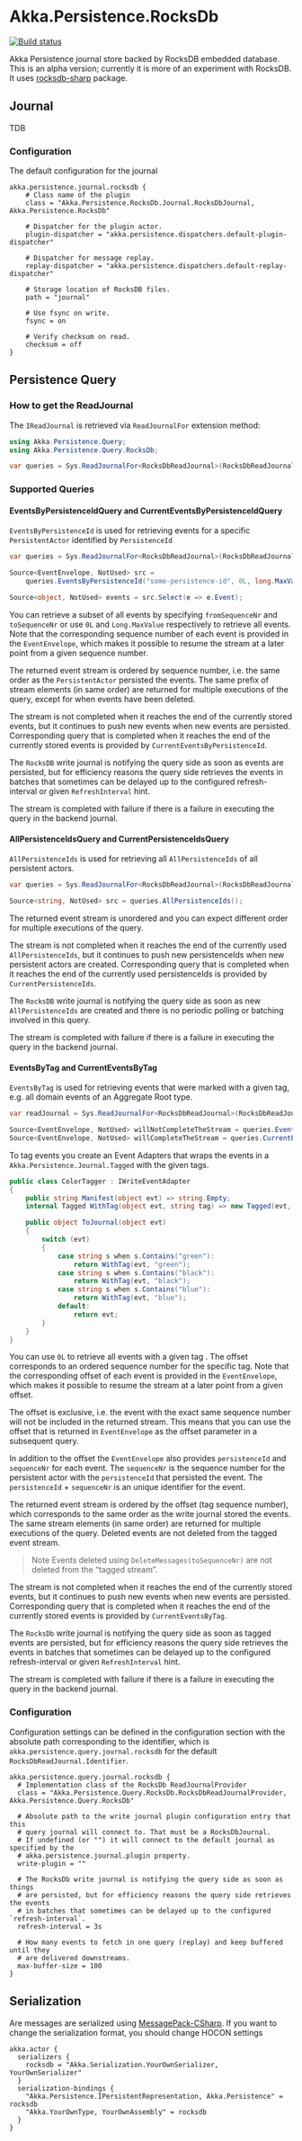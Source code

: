 # Akka.Persistence.RocksDb

[![Build status](https://ci.appveyor.com/api/projects/status/emu7p6xn56y8ra0e/branch/master?svg=true)](https://ci.appveyor.com/project/akkadotnet-contrib/akka-persistence-rocksdb/branch/master)

Akka Persistence journal store backed by RocksDB embedded database. This is an alpha version; currently it is more of an experiment with RocksDB. It uses [rocksdb-sharp](https://github.com/warrenfalk/rocksdb-sharp) package.

## Journal
TDB

### Configuration
The default configuration for the journal
```hocon
akka.persistence.journal.rocksdb {
    # Class name of the plugin
    class = "Akka.Persistence.RocksDb.Journal.RocksDbJournal, Akka.Persistence.RocksDb"

    # Dispatcher for the plugin actor.
    plugin-dispatcher = "akka.persistence.dispatchers.default-plugin-dispatcher"

    # Dispatcher for message replay.
    replay-dispatcher = "akka.persistence.dispatchers.default-replay-dispatcher"

    # Storage location of RocksDB files.
    path = "journal"

    # Use fsync on write.
    fsync = on

    # Verify checksum on read.
    checksum = off
}
```

## Persistence Query
### How to get the ReadJournal
The `IReadJournal` is retrieved via `ReadJournalFor` extension method:
```C#
using Akka.Persistence.Query;
using Akka.Persistence.Query.RocksDb;

var queries = Sys.ReadJournalFor<RocksDbReadJournal>(RocksDbReadJournal.Identifier);
```

### Supported Queries

#### EventsByPersistenceIdQuery and CurrentEventsByPersistenceIdQuery
`EventsByPersistenceId` is used for retrieving events for a specific `PersistentActor` identified by `PersistenceId`
```C#
var queries = Sys.ReadJournalFor<RocksDbReadJournal>(RocksDbReadJournal.Identifier);

Source<EventEnvelope, NotUsed> src = 
    queries.EventsByPersistenceId("some-persistence-id", 0L, long.MaxValue);

Source<object, NotUsed> events = src.Select(e => e.Event);
```
You can retrieve a subset of all events by specifying `fromSequenceNr` and `toSequenceNr` or use `0L` and `Long.MaxValue` respectively to retrieve all events. Note that the corresponding sequence number of each event is provided in the `EventEnvelope`, which makes it possible to resume the stream at a later point from a given sequence number.

The returned event stream is ordered by sequence number, i.e. the same order as the `PersistentActor` persisted the events. The same prefix of stream elements (in same order) are returned for multiple executions of the query, except for when events have been deleted.

The stream is not completed when it reaches the end of the currently stored events, but it continues to push new events when new events are persisted. Corresponding query that is completed when it reaches the end of the currently stored events is provided by `CurrentEventsByPersistenceId`.

The `RocksDB` write journal is notifying the query side as soon as events are persisted, but for efficiency reasons the query side retrieves the events in batches that sometimes can be delayed up to the configured refresh-interval or given `RefreshInterval` hint.

The stream is completed with failure if there is a failure in executing the query in the backend journal.

#### AllPersistenceIdsQuery and CurrentPersistenceIdsQuery
`AllPersistenceIds` is used for retrieving all `AllPersistenceIds` of all persistent actors.
```C#
var queries = Sys.ReadJournalFor<RocksDbReadJournal>(RocksDbReadJournal.Identifier);

Source<string, NotUsed> src = queries.AllPersistenceIds();
```
The returned event stream is unordered and you can expect different order for multiple executions of the query.

The stream is not completed when it reaches the end of the currently used `AllPersistenceIds`, but it continues to push new persistenceIds when new persistent actors are created. Corresponding query that is completed when it reaches the end of the currently used persistenceIds is provided by `CurrentPersistenceIds`.

The `RocksDB` write journal is notifying the query side as soon as new `AllPersistenceIds` are created and there is no periodic polling or batching involved in this query.

The stream is completed with failure if there is a failure in executing the query in the backend journal.

#### EventsByTag and CurrentEventsByTag
`EventsByTag` is used for retrieving events that were marked with a given tag, e.g. all domain events of an Aggregate Root type.

```C#
var readJournal = Sys.ReadJournalFor<RocksDbReadJournal>(RocksDbReadJournal.Identifier);

Source<EventEnvelope, NotUsed> willNotCompleteTheStream = queries.EventsByTag("apple", 0L);
Source<EventEnvelope, NotUsed> willCompleteTheStream = queries.CurrentEventsByTag("apple", 0L);
```

To tag events you create an Event Adapters that wraps the events in a `Akka.Persistence.Journal.Tagged` with the given tags.

```C#
public class ColorTagger : IWriteEventAdapter
{
    public string Manifest(object evt) => string.Empty;
    internal Tagged WithTag(object evt, string tag) => new Tagged(evt, ImmutableHashSet.Create(tag));

    public object ToJournal(object evt)
    {
        switch (evt)
        {
            case string s when s.Contains("green"):
                return WithTag(evt, "green");
            case string s when s.Contains("black"):
                return WithTag(evt, "black");
            case string s when s.Contains("blue"):
                return WithTag(evt, "blue");
            default:
                return evt;
        }
    }
}
```
You can use `0L` to retrieve all events with a given tag . The offset corresponds to an ordered sequence number for the specific tag. Note that the corresponding offset of each event is provided in the `EventEnvelope`, which makes it possible to resume the stream at a later point from a given offset.

The offset is exclusive, i.e. the event with the exact same sequence number will not be included in the returned stream. This means that you can use the offset that is returned in `EventEnvelope` as the offset parameter in a subsequent query.

In addition to the offset the `EventEnvelope` also provides `persistenceId` and `sequenceNr` for each event. The `sequenceNr` is the sequence number for the persistent actor with the `persistenceId` that persisted the event. The `persistenceId` + `sequenceNr` is an unique identifier for the event.

The returned event stream is ordered by the offset (tag sequence number), which corresponds to the same order as the write journal stored the events. The same stream elements (in same order) are returned for multiple executions of the query. Deleted events are not deleted from the tagged event stream.

> Note
> Events deleted using `DeleteMessages(toSequenceNr)` are not deleted from the “tagged stream”.

The stream is not completed when it reaches the end of the currently stored events, but it continues to push new events when new events are persisted. Corresponding query that is completed when it reaches the end of the currently stored events is provided by `CurrentEventsByTag`.

The `RocksDb` write journal is notifying the query side as soon as tagged events are persisted, but for efficiency reasons the query side retrieves the events in batches that sometimes can be delayed up to the configured refresh-interval or given `RefreshInterval` hint.

The stream is completed with failure if there is a failure in executing the query in the backend journal.

### Configuration
Configuration settings can be defined in the configuration section with the absolute path corresponding to the identifier, which is `akka.persistence.query.journal.rocksdb` for the default `RocksDbReadJournal.Identifier`.
```hocon
akka.persistence.query.journal.rocksdb {
  # Implementation class of the RocksDb ReadJournalProvider
  class = "Akka.Persistence.Query.RocksDb.RocksDbReadJournalProvider, Akka.Persistence.Query.RocksDb"
  
  # Absolute path to the write journal plugin configuration entry that this 
  # query journal will connect to. That must be a RocksDbJournal.
  # If undefined (or "") it will connect to the default journal as specified by the
  # akka.persistence.journal.plugin property.
  write-plugin = ""
  
  # The RocksDb write journal is notifying the query side as soon as things
  # are persisted, but for efficiency reasons the query side retrieves the events 
  # in batches that sometimes can be delayed up to the configured `refresh-interval`.
  refresh-interval = 3s
  
  # How many events to fetch in one query (replay) and keep buffered until they
  # are delivered downstreams.
  max-buffer-size = 100
}
```

## Serialization
Are messages are serialized using [MessagePack-CSharp](https://github.com/neuecc/MessagePack-CSharp). If you want to change the serialization format, you should change HOCON settings
```
akka.actor {
  serializers {
    rocksdb = "Akka.Serialization.YourOwnSerializer, YourOwnSerializer"
  }
  serialization-bindings {
    "Akka.Persistence.IPersistentRepresentation, Akka.Persistence" = rocksdb
    "Akka.YourOwnType, YourOwnAssembly" = rocksdb
  }
}
```
